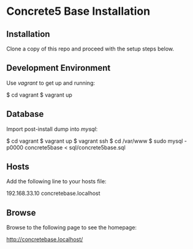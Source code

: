 Concrete5 Base Installation
===========================

Installation
------------

Clone a copy of this repo and proceed with the setup steps below.


Development Environment
-----------------------

Use *vagrant* to get up and running:

$ cd vagrant
$ vagrant up


Database
--------

Import post-install dump into *mysql*:

$ cd vagrant
$ vagrant up
$ vagrant ssh
$ cd /var/www
$ sudo mysql -p0000 concrete5base < sql/concrete5base.sql


Hosts
-----

Add the following line to your hosts file:

192.168.33.10 concretebase.localhost


Browse
------

Browse to the following page to see the homepage:

http://concretebase.localhost/